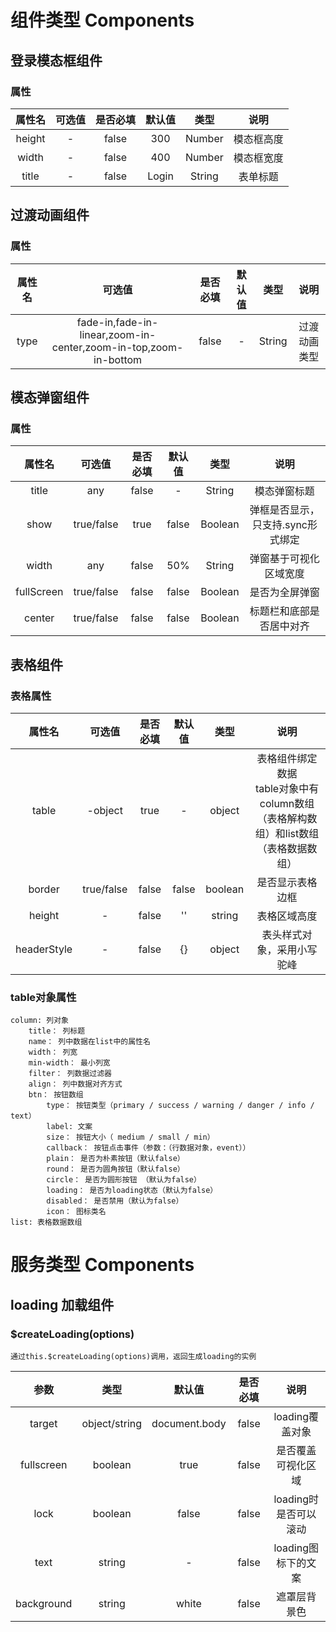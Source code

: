 # 组件类型 Components

## 登录模态框组件 <login-form></login-form>
### 属性
| 属性名 | 可选值 | 是否必填 | 默认值 | 类型 | 说明 |
| :-----: | :-----: | :-----: | :-----: | :-----: | :-----: |
| height | - | false | 300 | Number | 模态框高度 |
| width | - | false | 400 | Number | 模态框宽度 |
| title | - | false | Login | String | 表单标题 |


## 过渡动画组件 <xjl-transition></xjl-transition>
### 属性
| 属性名 | 可选值 | 是否必填 | 默认值 | 类型 | 说明 |
| :-----: | :-----: | :-----: | :-----: | :-----: | :-----: |
| type | fade-in,fade-in-linear,zoom-in-center,zoom-in-top,zoom-in-bottom | false | - | String | 过渡动画类型 |


## 模态弹窗组件 <xjl-dialog></xjl-dialog>
### 属性
| 属性名 | 可选值 | 是否必填 | 默认值 | 类型 | 说明 |
| :-----: | :-----: | :-----: | :-----: | :-----: | :-----: |
| title | any | false | - | String | 模态弹窗标题 |
| show | true/false | true | false | Boolean | 弹框是否显示，只支持.sync形式绑定 |
| width | any | false | 50% | String | 弹窗基于可视化区域宽度 |
| fullScreen | true/false | false | false | Boolean | 是否为全屏弹窗 |
| center | true/false | false | false | Boolean | 标题栏和底部是否居中对齐 |


## 表格组件 <xjl-table></xjl-table>
### 表格属性
| 属性名 | 可选值 | 是否必填 | 默认值 | 类型 | 说明 |
| :-----: | :-----: | :-----: | :-----: | :-----: | :-----: |
| table | -object | true | - | object | 表格组件绑定数据<br>table对象中有column数组（表格解构数组）和list数组（表格数据数组） |
| border | true/false | false | false | boolean | 是否显示表格边框 |
| height | - | false | '' | string | 表格区域高度 |
| headerStyle | - | false | {} | object | 表头样式对象，采用小写驼峰 |
### table对象属性
```
column: 列对象
	title： 列标题
	name： 列中数据在list中的属性名
	width： 列宽
	min-width： 最小列宽
	filter： 列数据过滤器
	align： 列中数据对齐方式
	btn： 按钮数组
		type： 按钮类型（primary / success / warning / danger / info / text）
		label: 文案
		size： 按钮大小（	medium / small / min）
		callback： 按钮点击事件（参数：（行数据对象，event））
		plain： 是否为朴素按钮（默认false）
		round： 是否为圆角按钮（默认false）
		circle： 是否为圆形按钮 （默认为false）
		loading： 是否为loading状态（默认为false）
		disabled： 是否禁用（默认为false）
		icon： 图标类名
list: 表格数据数组
```


# 服务类型 Components
## loading 加载组件
### $createLoading(options)
```
通过this.$createLoading(options)调用，返回生成loading的实例
```
| 参数 | 类型 | 默认值 | 是否必填 | 说明 |
| :-----: | :-----: | :-----: | :-----: | :-----: |
| target | object/string | document.body | false | loading覆盖对象 |
| fullscreen | boolean | true | false | 是否覆盖可视化区域 |
| lock | boolean | false | false | loading时是否可以滚动 |
| text | string | - | false | loading图标下的文案 |
| background | string | white | false | 遮罩层背景色 |
